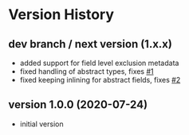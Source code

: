 # Version History

## dev branch / next version (1.x.x)

- added support for field level exclusion metadata
- fixed handling of abstract types, fixes [#1](https://github.com/AlexHaxe/haxe-instrument/issues/1)
- fixed keeping inlining for abstract fields, fixes [#2](https://github.com/AlexHaxe/haxe-instrument/issues/2)

## version 1.0.0 (2020-07-24)

- initial version
